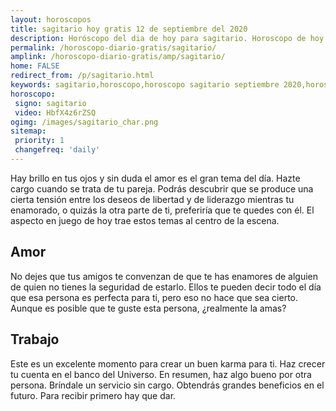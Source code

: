 ```yaml
---
layout: horoscopos
title: sagitario hoy gratis 12 de septiembre del 2020 
description: Horóscopo del dia de hoy para sagitario. Horoscopo de hoy 12 de septiembre del 2020. Las predicciones de amor, trabajo, vida personal gratis.
permalink: /horoscopo-diario-gratis/sagitario/
amplink: /horoscopo-diario-gratis/amp/sagitario/
home: FALSE
redirect_from: /p/sagitario.html
keywords: sagitario,horoscopo,horoscopo sagitario septiembre 2020,horoscopo sagitario hoy,tarot sagitario septiembre 2020,horoscopo sagitario,tarot sagitario hoy,horoscopo de hoy,horoscopo diario,tarot del amor,horoscopo de hoy sagitario,horoscopo diario del tarot, Horoscopo de hoy sagitario 12 de septiembre del 2020,horóscopo del día, el horoscopo de hoy
horoscopo:
 signo: sagitario
 video: HbfX4z6rZSQ
ogimg: /images/sagitario_char.png
sitemap:
 priority: 1
 changefreq: 'daily'
---
```



Hay brillo en tus ojos y sin duda el amor es el gran tema del día. Hazte cargo cuando se trata de tu pareja. Podrás descubrir que se produce una cierta tensión entre los deseos de libertad y de liderazgo mientras tu enamorado, o quizás la otra parte de ti, preferiría que te quedes con él. El aspecto en juego de hoy trae estos temas al centro de la escena.

## Amor

No dejes que tus amigos te convenzan de que te has enamores de alguien de quien no tienes la seguridad de estarlo. Ellos te pueden decir todo el día que esa persona es perfecta para ti, pero eso no hace que sea cierto. Aunque es posible que te guste esta persona, ¿realmente la amas?

## Trabajo

Este es un excelente momento para crear un buen karma para ti. Haz crecer tu cuenta en el banco del Universo. En resumen, haz algo bueno por otra persona. Bríndale un servicio sin cargo. Obtendrás grandes beneficios en el futuro. Para recibir primero hay que dar.